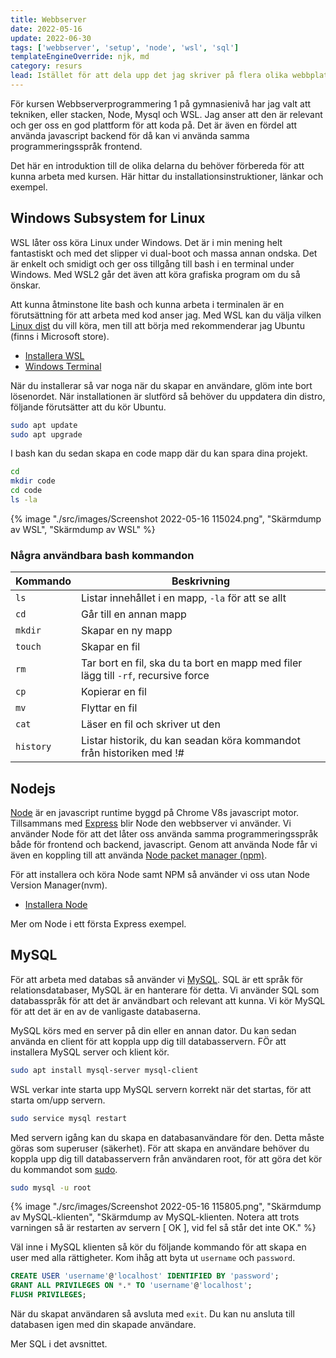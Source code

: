 ```yaml
---
title: Webbserver
date: 2022-05-16
update: 2022-06-30
tags: ['webbserver', 'setup', 'node', 'wsl', 'sql']
templateEngineOverride: njk, md
category: resurs
lead: Istället för att dela upp det jag skriver på flera olika webbplatser har jag bestämt mig för att samla det här. Det här är alltså en introduktionspost till det du behöver för att komma igång med kursen webbserverprogrammering.
---
```


För kursen Webbserverprogrammering 1 på gymnasienivå har jag valt att tekniken, eller stacken, Node, Mysql och WSL. Jag anser att den är relevant och ger oss en god plattform för att koda på. Det är även en fördel att använda javascript backend för då kan vi använda samma programmeringsspråk frontend.

Det här en introduktion till de olika delarna du behöver förbereda för att kunna arbeta med kursen. Här hittar du installationsinstruktioner, länkar och exempel.

## Windows Subsystem for Linux

WSL låter oss köra Linux under Windows. Det är i min mening helt fantastiskt och med det slipper vi dual-boot och massa annan ondska. Det är enkelt och smidigt och ger oss tillgång till bash i en terminal under Windows. Med WSL2 går det även att köra grafiska program om du så önskar.

Att kunna åtminstone lite bash och kunna arbeta i terminalen är en förutsättning för att arbeta med kod anser jag. Med WSL kan du välja vilken [Linux dist](https://en.wikipedia.org/wiki/Linux_distribution) du vill köra, men till att börja med rekommenderar jag Ubuntu (finns i Microsoft store).

* [Installera WSL](https://docs.microsoft.com/en-us/windows/wsl/install)
* [Windows Terminal](https://docs.microsoft.com/en-us/windows/terminal/install)

När du installerar så var noga när du skapar en användare, glöm inte bort lösenordet. När installationen är slutförd så behöver du uppdatera din distro, följande förutsätter att du kör Ubuntu.

```bash
sudo apt update
sudo apt upgrade
```

I bash kan du sedan skapa en code mapp där du kan spara dina projekt.

```bash
cd
mkdir code
cd code
ls -la
```

{% image "./src/images/Screenshot 2022-05-16 115024.png", "Skärmdump av WSL", "Skärmdump av WSL" %}

### Några användbara bash kommandon

| Kommando | Beskrivning |
| --- | --- |
| ```ls``` | Listar innehållet i en mapp, ```-la``` för att se allt |
| ```cd``` | Går till en annan mapp |
| ```mkdir``` | Skapar en ny mapp |
| ```touch``` | Skapar en fil |
| ```rm``` | Tar bort en fil, ska du ta bort en mapp med filer lägg till ```-rf```, recursive force |
| ```cp``` | Kopierar en fil |
| ```mv``` | Flyttar en fil |
| ```cat``` | Läser en fil och skriver ut den |
| ```history``` | Listar historik, du kan seadan köra kommandot från historiken med !# |

## Nodejs

[Node](https://nodejs.org/en/) är en javascript runtime byggd på Chrome V8s javascript motor. Tillsammans med [Express](https://expressjs.com/) blir Node den webbserver vi använder.
Vi använder Node för att det låter oss använda samma programmeringsspråk både för frontend och backend, javascript. Genom att använda Node får vi även en koppling till att använda [Node packet manager (npm)](https://www.npmjs.com/).

För att installera och köra Node samt NPM så använder vi oss utan Node Version Manager(nvm).

* [Installera Node](https://docs.microsoft.com/en-us/windows/dev-environment/javascript/nodejs-on-wsl#install-nvm-nodejs-and-npm)

Mer om Node i ett första Express exempel.

## MySQL

För att arbeta med databas så använder vi [MySQL](https://www.mysql.com/). SQL är ett språk för relationsdatabaser, MySQL är en hanterare för detta. Vi använder SQL som databasspråk för att det är användbart och relevant att kunna. Vi kör MySQL för att det är en av de vanligaste databaserna.

MySQL körs med en server på din eller en annan dator. Du kan sedan använda en client för att koppla upp dig till databasservern. FÖr att installera MySQL server och klient kör.

```bash
sudo apt install mysql-server mysql-client
```

WSL verkar inte starta upp MySQL servern korrekt när det startas, för att starta om/upp servern.

```bash
sudo service mysql restart
```

Med servern igång kan du skapa en databasanvändare för den. Detta måste göras som superuser (säkerhet). För att skapa en användare behöver du koppla upp dig till databasservern från användaren root, för att göra det kör du kommandot som [sudo](https://sv.wikipedia.org/wiki/Sudo).

```bash
sudo mysql -u root
```

{% image "./src/images/Screenshot 2022-05-16 115805.png", "Skärmdump av MySQL-klienten", "Skärmdump av MySQL-klienten. Notera att trots varningen så är restarten av servern [  OK  ], vid fel så står det inte OK." %}

Väl inne i MySQL klienten så kör du följande kommando för att skapa en user med alla rättigheter. Kom ihåg att byta ut `username` och `password`.

```sql
CREATE USER 'username'@'localhost' IDENTIFIED BY 'password';
GRANT ALL PRIVILEGES ON *.* TO 'username'@'localhost';
FLUSH PRIVILEGES;
```

När du skapat användaren så avsluta med `exit`. Du kan nu ansluta till databasen igen med din skapade användare.

Mer SQL i det avsnittet.
